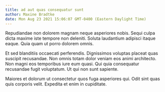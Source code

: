 ```yaml
---
title: ad aut quas consequatur sunt
author: Maxine Bradtke
date: Mon Aug 23 2021 15:06:07 GMT-0400 (Eastern Daylight Time)
---
```

Repudiandae non dolorem magnam neque asperiores nobis. Sequi culpa dicta maxime iste tempore non deleniti. Soluta laudantium adipisci itaque eaque. Quia quam ut porro dolorem omnis.

 Et sed blanditiis occaecati perferendis. Dignissimos voluptas placeat quas suscipit recusandae. Non omnis totam dolor veniam eos animi architecto. Non magni eos temporibus iure eum quasi. Qui quia consequatur recusandae fugit voluptatum. Ut qui non sunt sapiente.

 Maiores et dolorum ut consectetur quos fuga asperiores qui. Odit sint quas quis corporis velit. Expedita et enim in cupiditate.